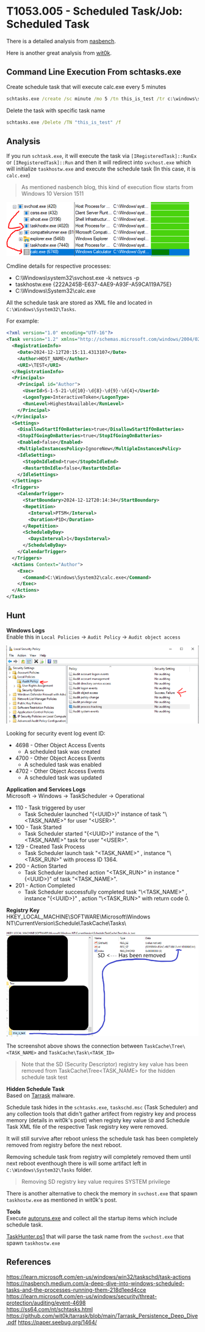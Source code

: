 # T1053.005 - Scheduled Task/Job: Scheduled Task

There is a detailed analysis from [nasbench](https://nasbench.medium.com/a-deep-dive-into-windows-scheduled-tasks-and-the-processes-running-them-218d1eed4cce).

Here is another great analysis from [wit0k](https://github.com/wit0k/tarrask/blob/main/Tarrask_Persistence_Deep_Dive.pdf).

## Command Line Execution From schtasks.exe

Create schedule task that will execute calc.exe every 5 minutes

```cmd
schtasks.exe /create /sc minute /mo 5 /tn this_is_test /tr c:\windows\system32\calc.exe /ru "<USER_NAME>"
```

Delete the task with specific task name

```cmd
schtasks.exe /Delete /TN "this_is_test" /f
```

## Analysis

If you run `schtask.exe`, it will execute the task via `[IRegisteredTask]::RunEx` or `[IRegisteredTask]::Run`
and then it will redirect into `svchost.exe` which will initialize `taskhostw.exe` and execute the schedule task (In this case, it is  `calc.exe`)

> As mentioned nasbench blog, this kind of execution flow starts from Windows 10 Version 1511

![svchost_taskhostw_procmon.PNG](./Images_T1053.005/svchost_taskhostw_procmon.PNG)

Cmdline details for respective processes:

- C:\Windows\system32\svchost.exe -k netsvcs -p
- taskhostw.exe {222A245B-E637-4AE9-A93F-A59CA119A75E}
- C:\Windows\System32\calc.exe

All the schedule task are stored as XML file and located in `C:\Windows\System32\Tasks`.

For example:

```XML
<?xml version="1.0" encoding="UTF-16"?>
<Task version="1.2" xmlns="http://schemas.microsoft.com/windows/2004/02/mit/task">
  <RegistrationInfo>
    <Date>2024-12-12T20:15:11.4313107</Date>
    <Author>HOST_NAME</Author>
    <URI>\TEST</URI>
  </RegistrationInfo>
  <Principals>
    <Principal id="Author">
      <UserId>S-1-5-21-\d{10}-\d{8}-\d{9}-\d{4}</UserId>
      <LogonType>InteractiveToken</LogonType>
      <RunLevel>HighestAvailable</RunLevel>
    </Principal>
  </Principals>
  <Settings>
    <DisallowStartIfOnBatteries>true</DisallowStartIfOnBatteries>
    <StopIfGoingOnBatteries>true</StopIfGoingOnBatteries>
    <Enabled>false</Enabled>
    <MultipleInstancesPolicy>IgnoreNew</MultipleInstancesPolicy>
    <IdleSettings>
      <StopOnIdleEnd>true</StopOnIdleEnd>
      <RestartOnIdle>false</RestartOnIdle>
    </IdleSettings>
  </Settings>
  <Triggers>
    <CalendarTrigger>
      <StartBoundary>2024-12-12T20:14:34</StartBoundary>
      <Repetition>
        <Interval>PT5M</Interval>
        <Duration>P1D</Duration>
      </Repetition>
      <ScheduleByDay>
        <DaysInterval>1</DaysInterval>
      </ScheduleByDay>
    </CalendarTrigger>
  </Triggers>
  <Actions Context="Author">
    <Exec>
      <Command>C:\Windows\System32\calc.exe</Command>
    </Exec>
  </Actions>
</Task>
```

## Hunt

**Windows Logs**  
Enable this in `Local Policies` -> `Audit Policy` -> `Audit object access`

![enable_local_policies_schtask.PNG](./Images_T1053.005/enable_local_policies_schtask.PNG)

Looking for security event log event ID:  

- 4698 - Other Object Access Events
  - A scheduled task was created
- 4700 - Other Object Access Events
  - A scheduled task was enabled
- 4702 - Other Object Access Events
  - A scheduled task was updated

**Application and Services Logs**  
Microsoft -> Windows -> TaskScheduler -> Operational

- 110 - Task triggered by user
  - Task Scheduler launched "{\<UUID>}"  instance of task "\\<TASK_NAME\>"  for user "\<USER\>".
- 100 - Task Started
  - Task Scheduler started "{\<UUID>}" instance of the "\\<TASK_NAME\>" task for user "\<USER\>".
- 129 - Created Task Process
  - Task Scheduler launch task "\<TASK_NAME>" , instance "\\<TASK_RUN\>"  with process ID 1364.
- 200 - Action Started
  - Task Scheduler launched action "<TASK_RUN>" in instance "{\<UUID>}" of task "\<TASK_NAME\>".
- 201 - Action Completed
  - Task Scheduler successfully completed task "\\<TASK_NAME\>" , instance "{\<UUID>}" , action "\\<TASK_RUN\>" with return code 0.

**Registry Key**  
HKEY_LOCAL_MACHINE\SOFTWARE\Microsoft\Windows NT\CurrentVersion\Schedule\TaskCache\Tasks\

![reg_task_path.png](./Images_T1053.005/reg_task_path.png)

The screenshot above shows the connection between `TaskCache\Tree\<TASK_NAME>` and `TaskCache\Task\<TASK_ID>`

> Note that the SD (Security Descriptor) registry key value has been removed from TaskCache\Tree\<TASK_NAME> for the hidden schedule task test

**Hidden Schedule Task**  
Based on [Tarrask](https://www.microsoft.com/en-us/security/blog/2022/04/12/tarrask-malware-uses-scheduled-tasks-for-defense-evasion/) malware.

Schedule task hides in the `schtasks.exe`, `taskschd.msc` (Task Scheduler) and any collection tools that didn't gather artifect from registry key and process memory (details in wit0k's post) when registy key value `SD` and Schedule Task XML file of the respective Task registry key were removed.

It will still survive after reboot unless the schedule task has been completely removed from registry before the next reboot.

Removing schedule task from registry will completely removed them until next reboot eventhough there is will some artifact left in `C:\Windows\System32\Tasks` folder.

> Removing SD registry key value requires SYSTEM privilege

There is another alternative to check the memory in `svchost.exe` that spawn `taskhostw.exe` as mentioned in wit0k's post.

**Tools**  
Execute [autoruns.exe](https://learn.microsoft.com/en-us/sysinternals/downloads/autoruns) and collect all the startup items which include schedule task.

[TaskHunter.ps1](https://github.com/wit0k/tarrask/blob/main/TaskHunter.ps1) that will parse the task name from the `svchost.exe` that spawn `taskhostw.exe`

## References

<https://learn.microsoft.com/en-us/windows/win32/taskschd/task-actions>  
<https://nasbench.medium.com/a-deep-dive-into-windows-scheduled-tasks-and-the-processes-running-them-218d1eed4cce>  
<https://learn.microsoft.com/en-us/windows/security/threat-protection/auditing/event-4698>  
<https://ss64.com/nt/schtasks.html>  
<https://github.com/wit0k/tarrask/blob/main/Tarrask_Persistence_Deep_Dive.pdf>
<https://paper.seebug.org/1464/>
